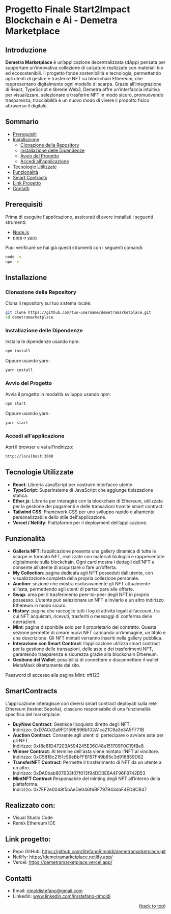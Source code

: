 # Progetto Finale Start2Impact Blockchain e Ai - Demetra Marketplace
<a name="readme-top"></a>

## Introduzione

**Demetra Marketplace** è un’applicazione decentralizzata (dApp) pensata per supportare un’innovativa collezione di calzature realizzate con materiali bio ed ecosostenibili. Il progetto fonde sostenibilità e tecnologia, permettendo agli utenti di gestire e trasferire NFT su blockchain Ethereum, che rappresentano digitalmente ogni modello di scarpa. Grazie all’integrazione di React, TypeScript e librerie Web3, Demetra offre un’interfaccia intuitiva per visualizzare, selezionare e trasferire NFT in modo sicuro, promuovendo trasparenza, tracciabilità e un nuovo modo di vivere il prodotto fisico attraverso il digitale.

## Sommario

- [Prerequisiti](#prerequisiti)
- [Installazione](#installazione)
  - [Clonazione della Repository](#clonazione-della-repository)
  - [Installazione delle Dipendenze](#installazione-delle-dipendenze)
  - [Avvio del Progetto](#avvio-del-progetto)
  - [Accedi all'applicazione](#accedi-allapplicazione)
- [Tecnologie Utilizzate](#tecnologie-utilizzate)
- [Funzionalità](#funzionalità)
- [Smart Contracts](#smart-contracts)
- [Link Progetto](#link-progetto)
- [Contatti](#contatti)

## Prerequisiti

Prima di eseguire l'applicazione, assicurati di avere installati i seguenti strumenti:

- [Node.js](https://nodejs.org/)
- [npm](https://www.npmjs.com/) o [yarn](https://yarnpkg.com/)

Puoi verificare se hai già questi strumenti con i seguenti comandi:

```bash
node -v
npm -v
```

## Installazione

### Clonazione della Repository

Clona il repository sul tuo sistema locale:

```bash
git clone https://github.com/tuo-username/demetramarketplace.git
cd demetramarketplace
```

### Installazione delle Dipendenze

Installa le dipendenze usando npm:

```bash
npm install
```
Oppure usando yarn:

```bash
yarn install
```
### Avvio del Progetto

Avvia il progetto in modalità sviluppo usando npm:

```bash
npm start
```
Oppure usando yarn:

```bash
yarn start
```

### Accedi all'applicazione

Apri il browser e vai all'indirizzo:

```bash
http://localhost:3000
```
## Tecnologie Utilizzate

- **React**: Libreria JavaScript per costruire interfacce utente.
- **TypeScript**: Superinsieme di JavaScript che aggiunge tipizzazione statica.
- **Ether.js**: Libreria per interagire con la blockchain di Ethereum, utilizzata per la gestione dei pagamenti e delle transazioni tramite smart contract.
- **Tailwind CSS**: Framework CSS per uno sviluppo rapido e altamente personalizzabile dello stile dell'applicazione.
- **Vercel / Netlify**: Piattaforme per il deployment dell’applicazione.

## Funzionalità

- **Galleria NFT**: l’applicazione presenta una gallery dinamica di tutte le scarpe in formato NFT, realizzate con materiali biologici e rappresentate digitalmente sulla blockchain. Ogni card mostra i dettagli dell’NFT e consente all’utente di acquistare o fare un’offerta.
- **My Collection**: pagina dedicata agli NFT posseduti dall’utente, con visualizzazione completa della propria collezione personale.
- **Auction**: sezione che mostra esclusivamente gli NFT attualmente all’asta, permettendo agli utenti di partecipare alle offerte.
- **Swap**: area per il trasferimento peer-to-peer degli NFT in proprio possesso. L’utente può selezionare un NFT e inviarlo a un altro indirizzo Ethereum in modo sicuro.
- **History**: pagina che raccoglie tutti i log di attività legati all’account, tra cui NFT acquistati, ricevuti, trasferiti o messaggi di conferma delle operazioni.
- **Mint**: pagina disponibile solo per il proprietario del contratto. Questa sezione permette di creare nuovi NFT caricando un’immagine, un titolo e una descrizione. Gli NFT mintati verranno inseriti nella gallery pubblica.
- **Interazione con Smart Contract**: l’applicazione utilizza smart contract per la gestione delle transazioni, delle aste e dei trasferimenti NFT, garantendo trasparenza e sicurezza grazie alla blockchain Ethereum.
- **Gestione del Wallet**: possibilità di connettere e disconnettere il wallet MetaMask direttamente dal sito.

Password di accesso alla pagina Mint: nft123

## SmartContracts

L’applicazione interagisce con diversi smart contract deployati sulla rete Ethereum (testnet Sepolia), ciascuno responsabile di una funzionalità specifica del marketplace:

- **BuyNow Contract**:
Gestisce l’acquisto diretto degli NFT.<br>
Indirizzo: 0xD7ACd2a9FD159E69Bb102A1ca21C9a3e3A5F771B
- **Auction Contract**:
Consente agli utenti di partecipare o avviare aste per gli NFT.<br>
Indirizzo: 0xf8e81D47203A594245E36C48e151709F0C19fBe8
- **Winner Contract**:
Al termine dell'asta viene mintato l'NFT al vincitore.<br>
Indirizzo: 0xC5818c2151c59eBbFFB157F49b85c3d916859D62
- **TransferNFT Contract**:
Permette il trasferimento di NFT da un utente a un altro.<br>
Indirizzo: 0xDA0bab807633f07f013f94DD0E6A4F96F8742B53
- **MintNFT Contract**
Responsabile del minting degli NFT all’interno della piattaforma.<br>
Indirizzo: 0x7EF2e0048f5bAeDe046f6BF797943daF4ED8CB47


## Realizzato con:
- Visual Studio Code
- Remix Ethereum IDE

## Link progetto:
- Repo GitHub: https://github.com/StefanoRimoldi/demetramarketplace.git
- Netlify: https://demetramarketplace.netlify.app/
- Vercel: https://demetramarketplace.vercel.app/


## Contatti
- Email: rimoldistefano@gmail.com
- Linkedin: www.linkedin.com/in/stefano-rimoldi

<p align="right">(<a href="#readme-top">back to top</a>)</p>


